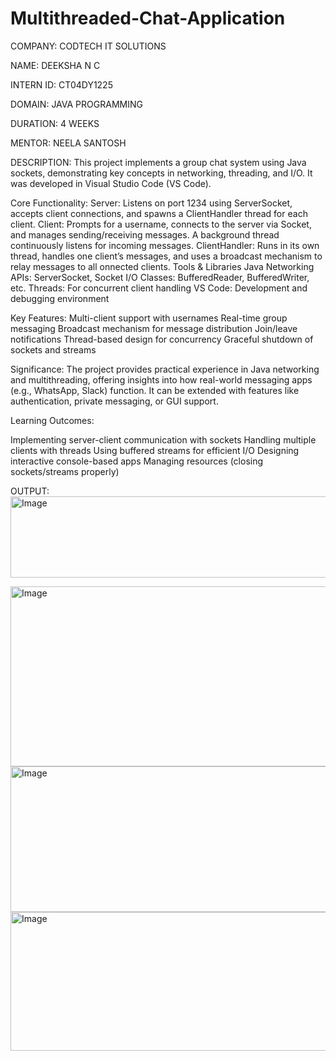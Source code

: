 # Multithreaded-Chat-Application

COMPANY: CODTECH IT SOLUTIONS

NAME: DEEKSHA N C

INTERN ID: CT04DY1225

DOMAIN: JAVA PROGRAMMING

DURATION: 4 WEEKS

MENTOR: NEELA SANTOSH

DESCRIPTION:
This project implements a group chat system using Java sockets, demonstrating key concepts in networking, threading, and I/O. It was developed in Visual Studio Code (VS Code).

Core Functionality:
Server: Listens on port 1234 using ServerSocket, accepts client connections, and spawns a ClientHandler thread for each client.
Client: Prompts for a username, connects to the server via Socket, and manages sending/receiving messages. A background thread continuously listens for incoming messages.
ClientHandler: Runs in its own thread, handles one client’s messages, and uses a broadcast mechanism to relay messages to all onnected clients.
Tools & Libraries
Java Networking APIs: ServerSocket, Socket
I/O Classes: BufferedReader, BufferedWriter, etc.
Threads: For concurrent client handling
VS Code: Development and debugging environment

Key Features:
Multi-client support with usernames
Real-time group messaging
Broadcast mechanism for message distribution
Join/leave notifications
Thread-based design for concurrency
Graceful shutdown of sockets and streams

Significance:
The project provides practical experience in Java networking and multithreading, offering insights into how real-world messaging apps (e.g., WhatsApp, Slack) function. It can be extended with features like authentication, private messaging, or GUI support.

Learning Outcomes:

Implementing server-client communication with sockets
Handling multiple clients with threads
Using buffered streams for efficient I/O
Designing interactive console-based apps
Managing resources (closing sockets/streams properly)

OUTPUT:
<img width="576" height="130" alt="Image" src="https://github.com/user-attachments/assets/fbf5ae73-4b8b-4214-b675-751ee66832f6" />

<img width="724" height="288" alt="Image" src="https://github.com/user-attachments/assets/a2a47c67-8e2a-4395-a360-6d97944c073f" />

<img width="715" height="233" alt="Image" src="https://github.com/user-attachments/assets/652ddb40-4e2a-422e-bc7a-4be6a46e6a92" />

<img width="727" height="222" alt="Image" src="https://github.com/user-attachments/assets/9ea1eca7-cb4c-4b55-88bd-7a46b8bc7525" />
